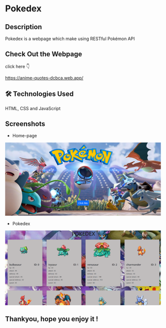 # Pokedex


## Description
Pokedex is a webpage which make using RESTful Pokémon API

## Check Out the Webpage
click here 👇

https://anime-quotes-dcbca.web.app/ 

## 🛠 Technologies Used 
HTML, CSS and JavaScript

## Screenshots
* Home-page

![Home Page - Select Category](/screenshot/home.png?raw=true "home-page")

* Pokedex

![main Page - Select Category](/screenshot/pokidex.png?raw=true "pokedex")

## Thankyou, hope you enjoy it !

